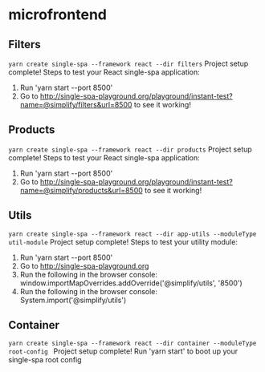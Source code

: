# microfrontend

## Filters

`yarn create single-spa --framework react --dir filters`
Project setup complete!
Steps to test your React single-spa application:

1. Run 'yarn start --port 8500'
2. Go to http://single-spa-playground.org/playground/instant-test?name=@simplify/filters&url=8500 to see it working!

## Products

`yarn create single-spa --framework react --dir products`
Project setup complete!
Steps to test your React single-spa application:

1. Run 'yarn start --port 8500'
2. Go to http://single-spa-playground.org/playground/instant-test?name=@simplify/products&url=8500 to see it working!

## Utils

`yarn create single-spa --framework react --dir app-utils --moduleType util-module`
Project setup complete!
Steps to test your utility module:

1. Run 'yarn start --port 8500'
2. Go to http://single-spa-playground.org
3. Run the following in the browser console: window.importMapOverrides.addOverride('@simplify/utils', '8500')
4. Run the following in the browser console: System.import('@simplify/utils')

## Container

`yarn create single-spa --framework react --dir container --moduleType root-config `
Project setup complete!
Run 'yarn start' to boot up your single-spa root config
